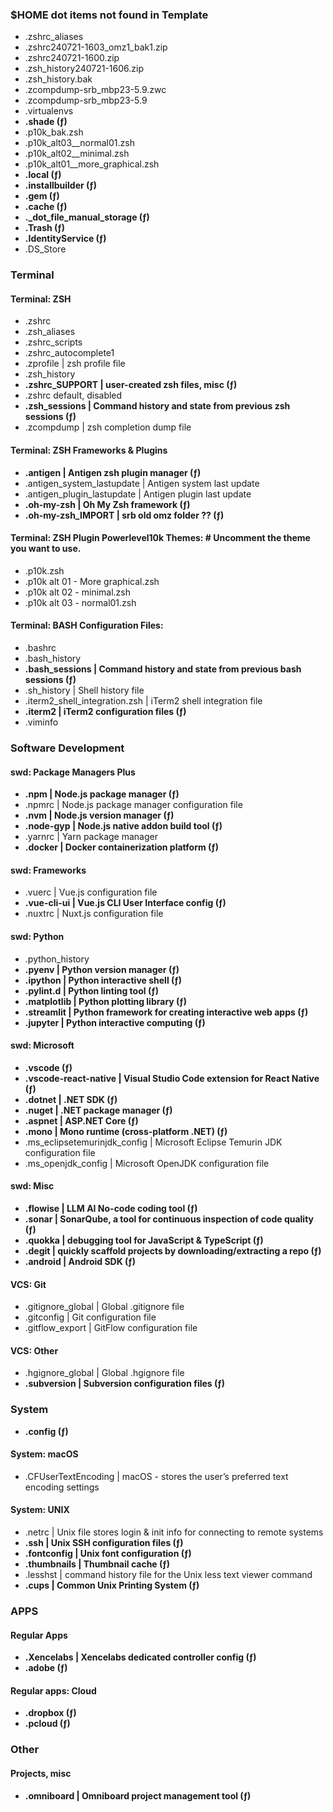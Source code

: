 ### $HOME dot items not found in Template
- .zshrc_aliases
- .zshrc240721-1603_omz1_bak1.zip
- .zshrc240721-1600.zip
- .zsh_history240721-1606.zip
- .zsh_history.bak
- .zcompdump-srb_mbp23-5.9.zwc
- .zcompdump-srb_mbp23-5.9
- .virtualenvs
- **.shade (ƒ)**
- .p10k_bak.zsh
- .p10k_alt03__normal01.zsh
- .p10k_alt02__minimal.zsh
- .p10k_alt01__more_graphical.zsh
- **.local (ƒ)**
- **.installbuilder (ƒ)**
- **.gem (ƒ)**
- **.cache (ƒ)**
- **._dot_file_manual_storage (ƒ)**
- **.Trash (ƒ)**
- **.IdentityService (ƒ)**
- .DS_Store
### Terminal

#### Terminal: ZSH

- .zshrc
- .zsh_aliases
- .zshrc_scripts
- .zshrc_autocomplete1
- .zprofile | zsh profile file
- .zsh_history
- **.zshrc_SUPPORT | user-created zsh files, misc (ƒ)**
- .zshrc default, disabled
- **.zsh_sessions | Command history and state from previous zsh sessions (ƒ)**
- .zcompdump | zsh completion dump file

#### Terminal: ZSH Frameworks & Plugins

- **.antigen | Antigen zsh plugin manager (ƒ)**
- .antigen_system_lastupdate | Antigen system last update
- .antigen_plugin_lastupdate | Antigen plugin last update
- **.oh-my-zsh | Oh My Zsh framework (ƒ)**
- **.oh-my-zsh_IMPORT | srb old omz folder ?? (ƒ)**

#### Terminal: ZSH Plugin Powerlevel10k Themes: # Uncomment the theme you want to use.

- .p10k.zsh
- .p10k alt 01 - More graphical.zsh
- .p10k alt 02 - minimal.zsh
- .p10k alt 03 - normal01.zsh

#### Terminal: BASH Configuration Files:

- .bashrc
- .bash_history
- **.bash_sessions | Command history and state from previous bash sessions (ƒ)**
- .sh_history | Shell history file
- .iterm2_shell_integration.zsh | iTerm2 shell integration file
- **.iterm2 | iTerm2 configuration files (ƒ)**
- .viminfo

### Software Development

#### swd: Package Managers Plus

- **.npm | Node.js package manager (ƒ)**
- .npmrc | Node.js package manager configuration file
- **.nvm | Node.js version manager (ƒ)**
- **.node-gyp | Node.js native addon build tool (ƒ)**
- .yarnrc | Yarn package manager
- **.docker | Docker containerization platform (ƒ)**

#### swd: Frameworks

- .vuerc | Vue.js configuration file
- **.vue-cli-ui | Vue.js CLI User Interface config (ƒ)**
- .nuxtrc | Nuxt.js configuration file

#### swd: Python

- .python_history
- **.pyenv | Python version manager (ƒ)**
- **.ipython | Python interactive shell (ƒ)**
- **.pylint.d | Python linting tool (ƒ)**
- **.matplotlib | Python plotting library (ƒ)**
- **.streamlit | Python framework for creating interactive web apps (ƒ)**
- **.jupyter | Python interactive computing (ƒ)**

#### swd: Microsoft

- **.vscode (ƒ)**
- **.vscode-react-native | Visual Studio Code extension for React Native (ƒ)**
- **.dotnet | .NET SDK (ƒ)**
- **.nuget | .NET package manager (ƒ)**
- **.aspnet | ASP.NET Core (ƒ)**
- **.mono | Mono runtime (cross-platform .NET) (ƒ)**
- .ms_eclipsetemurinjdk_config | Microsoft Eclipse Temurin JDK configuration file
- .ms_openjdk_config | Microsoft OpenJDK configuration file

#### swd: Misc

- **.flowise | LLM AI No-code coding tool (ƒ)**
- **.sonar | SonarQube, a tool for continuous inspection of code quality (ƒ)**
- **.quokka | debugging tool for JavaScript & TypeScript (ƒ)**
- **.degit | quickly scaffold projects by downloading/extracting a repo (ƒ)**
- **.android | Android SDK (ƒ)**

#### VCS: Git

- .gitignore_global | Global .gitignore file
- .gitconfig | Git configuration file
- .gitflow_export | GitFlow configuration file

#### VCS: Other

- .hgignore_global | Global .hgignore file
- **.subversion | Subversion configuration files (ƒ)**

### System

- **.config (ƒ)**

#### System: macOS

- .CFUserTextEncoding | macOS - stores the user’s preferred text encoding settings

#### System: UNIX

- .netrc | Unix file stores login & init info for connecting to remote systems
- **.ssh | Unix SSH configuration files (ƒ)**
- **.fontconfig | Unix font configuration (ƒ)**
- **.thumbnails | Thumbnail cache (ƒ)**
- .lesshst | command history file for the Unix less text viewer command
- **.cups | Common Unix Printing System (ƒ)**

### APPS

#### Regular Apps

- **.Xencelabs | Xencelabs dedicated controller config (ƒ)**
- **.adobe (ƒ)**

#### Regular apps: Cloud

- **.dropbox (ƒ)**
- **.pcloud (ƒ)**

### Other

#### Projects, misc

- **.omniboard | Omniboard project management tool (ƒ)**

